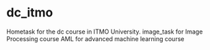 # dc_itmo
Hometask for the dc course in ITMO University.
image_task for Image Processing course
AML for advanced machine learning course
